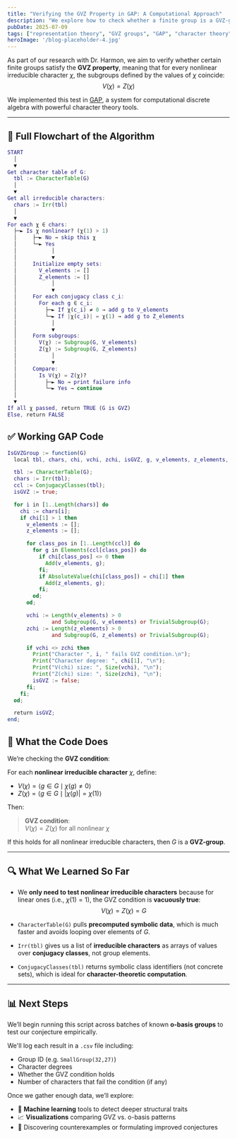 ```yaml
---
title: "Verifying the GVZ Property in GAP: A Computational Approach"
description: "We explore how to check whether a finite group is a GVZ-group using GAP, character theory, and code. Includes visual flow and example analysis."
pubDate: 2025-07-09
tags: ["representation theory", "GVZ groups", "GAP", "character theory", "computational algebra"]
heroImage: '/blog-placeholder-4.jpg'
---
```


<section class="prose mx-auto px-4 py-8">

As part of our research with Dr. Harmon, we aim to verify whether certain finite groups satisfy the **GVZ property**, meaning that for every nonlinear irreducible character $\chi$, the subgroups defined by the values of $\chi$ coincide:
$$
V(\chi) = Z(\chi)
$$

We implemented this test in [GAP](https://www.gap-system.org), a system for computational discrete algebra with powerful character theory tools.

---

## 🔁 Full Flowchart of the Algorithm

```gap
START
  │
  ▼
Get character table of G:
  tbl := CharacterTable(G)
  │
  ▼
Get all irreducible characters:
  chars := Irr(tbl)
  │
  ▼
For each χ ∈ chars:
  ├─► Is χ nonlinear? (χ(1) > 1)
  │     ├─► No → skip this χ
  │     └─► Yes
  │           │
  │           ▼
  │     Initialize empty sets:
  │       V_elements := []
  │       Z_elements := []
  │           │
  │           ▼
  │     For each conjugacy class c_i:
  │       For each g ∈ c_i:
  │         ├─► If χ(c_i) ≠ 0 → add g to V_elements
  │         └─► If |χ(c_i)| = χ(1) → add g to Z_elements
  │           │
  │           ▼
  │     Form subgroups:
  │       V(χ) := Subgroup(G, V_elements)
  │       Z(χ) := Subgroup(G, Z_elements)
  │           │
  │           ▼
  │     Compare:
  │       Is V(χ) = Z(χ)?
  │         ├─► No → print failure info
  │         └─► Yes → continue
  │
  ▼
If all χ passed, return TRUE (G is GVZ)
Else, return FALSE
```

## ✅ Working GAP Code

```gap
IsGVZGroup := function(G)
  local tbl, chars, chi, vchi, zchi, isGVZ, g, v_elements, z_elements, i, ccl, class_pos;

  tbl := CharacterTable(G);
  chars := Irr(tbl);
  ccl := ConjugacyClasses(tbl);
  isGVZ := true;

  for i in [1..Length(chars)] do
    chi := chars[i];
    if chi[1] > 1 then
      v_elements := [];
      z_elements := [];

      for class_pos in [1..Length(ccl)] do
        for g in Elements(ccl[class_pos]) do
          if chi[class_pos] <> 0 then
            Add(v_elements, g);
          fi;
          if AbsoluteValue(chi[class_pos]) = chi[1] then
            Add(z_elements, g);
          fi;
        od;
      od;

      vchi := Length(v_elements) > 0 
              and Subgroup(G, v_elements) or TrivialSubgroup(G);
      zchi := Length(z_elements) > 0 
              and Subgroup(G, z_elements) or TrivialSubgroup(G);

      if vchi <> zchi then
        Print("Character ", i, " fails GVZ condition.\n");
        Print("Character degree: ", chi[1], "\n");
        Print("V(chi) size: ", Size(vchi), "\n");
        Print("Z(chi) size: ", Size(zchi), "\n");
        isGVZ := false;
      fi;
    fi;
  od;

  return isGVZ;
end;

```

## 🧠 What the Code Does

We’re checking the **GVZ condition**:

For each **nonlinear irreducible character** $\chi$, define:

- $V(\chi) = \langle g \in G \mid \chi(g) \ne 0 \rangle$
- $Z(\chi) = \langle g \in G \mid |\chi(g)| = \chi(1) \rangle$

Then:

> **GVZ condition**:  
> $V(\chi) = Z(\chi)$ for all nonlinear $\chi$

If this holds for all nonlinear irreducible characters, then $G$ is a **GVZ-group**.

---

## 🔍 What We Learned So Far

- We **only need to test nonlinear irreducible characters** because for linear ones (i.e., $\chi(1) = 1$), the GVZ condition is **vacuously true**:
  $$
  V(\chi) = Z(\chi) = G
  $$

- `CharacterTable(G)` pulls **precomputed symbolic data**, which is much faster and avoids looping over elements of $G$.

- `Irr(tbl)` gives us a list of **irreducible characters** as arrays of values over **conjugacy classes**, not group elements.

- `ConjugacyClasses(tbl)` returns symbolic class identifiers (not concrete sets), which is ideal for **character-theoretic computation**.

---

## 📊 Next Steps

We’ll begin running this script across batches of known **o-basis groups** to test our conjecture empirically.

We'll log each result in a `.csv` file including:

- Group ID (e.g. `SmallGroup(32,27)`)
- Character degrees
- Whether the GVZ condition holds
- Number of characters that fail the condition (if any)

Once we gather enough data, we’ll explore:

- 🧠 **Machine learning** tools to detect deeper structural traits
- 📈 **Visualizations** comparing GVZ vs. o-basis patterns
- 🧩 Discovering counterexamples or formulating improved conjectures
